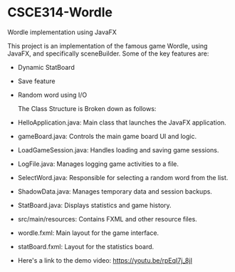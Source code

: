 # CSCE314-Wordle

Wordle implementation using JavaFX

This project is an implementation of the famous game Wordle, using JavaFX, and specifically sceneBuilder.
Some of the key features are:
- Dynamic StatBoard
- Save feature
- Random word using I/O

  The Class Structure is Broken down as follows:
- HelloApplication.java: Main class that launches the JavaFX application.
- gameBoard.java: Controls the main game board UI and logic.
- LoadGameSession.java: Handles loading and saving game sessions.
- LogFile.java: Manages logging game activities to a file.
- SelectWord.java: Responsible for selecting a random word from the list.
- ShadowData.java: Manages temporary data and session backups.
- StatBoard.java: Displays statistics and game history.
- src/main/resources: Contains FXML and other resource files.
- wordle.fxml: Main layout for the game interface.
- statBoard.fxml: Layout for the statistics board.

- Here's a link to the demo video: https://youtu.be/rpEqI7j_8jI
